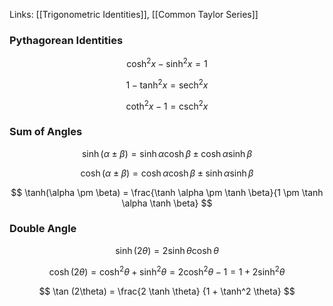 Links: [[Trigonometric Identities]], [[Common Taylor Series]]

### Pythagorean Identities

$$ \cosh^2x-\sinh^2x=1 $$

$$ \newcommand{\sech}{\operatorname{sech}} 1-\tanh^2x=\sech^2x $$

$$ \coth^2x-1=\operatorname{csch}^2x $$

### Sum of Angles

$$ \sinh(\alpha \pm \beta) = \sinh \alpha \cosh \beta \pm \cosh \alpha \sinh \beta $$

$$ \cosh(\alpha \pm \beta) = \cosh \alpha \cosh \beta \pm \sinh \alpha \sinh \beta $$

$$ \tanh(\alpha \pm \beta) = \frac{\tanh \alpha \pm \tanh \beta}{1 \pm \tanh \alpha \tanh \beta} $$

### Double Angle

$$ \sinh (2\theta) = 2 \sinh \theta \cosh \theta $$

$$ \cosh (2\theta) = \cosh^2 \theta + \sinh^2 \theta = 2 \cosh^2 \theta - 1 = 1 + 2 \sinh^2 \theta $$

$$ \tan (2\theta) = \frac{2 \tanh \theta} {1 + \tanh^2 \theta} $$